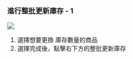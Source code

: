 ### 進行整批更新庫存 - 1

![](RackMultipart20230424-1-nn9xl2_html_e711501fe61765d8.png)

1. 選擇想要更換 庫存數量的商品
2. 選擇完成後，點擊右下方的整批更新庫存
